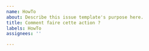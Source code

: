 ```yaml
---
name: HowTo
about: Describe this issue template's purpose here.
title: Comment faire cette action ?
labels: HowTo
assignees: ''

---
```



